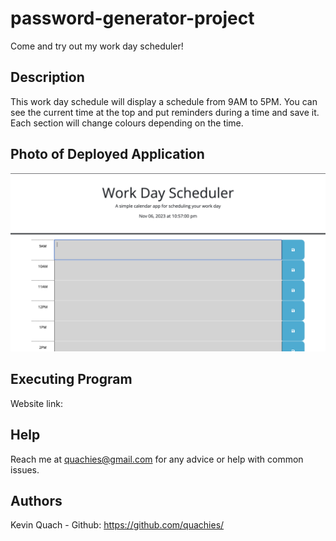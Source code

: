 # password-generator-project
Come and try out my work day scheduler!

## Description
This work day schedule will display a schedule from 9AM to 5PM. You can see the current time at the top and put reminders during a time and save it. Each section will change colours depending on the time.

## Photo of Deployed Application
![my image](./assets/images/Screenshot%202023-11-06%20at%2010.57.00%20PM.png)

## Executing Program
Website link:

## Help
Reach me at quachies@gmail.com for any advice or help with common issues.

## Authors
Kevin Quach - Github: https://github.com/quachies/
